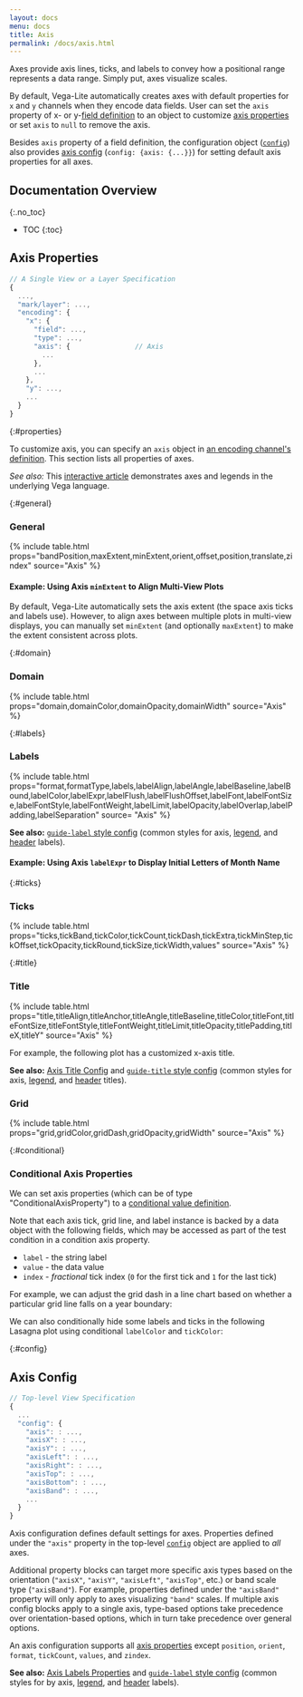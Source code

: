```yaml
---
layout: docs
menu: docs
title: Axis
permalink: /docs/axis.html
---
```


Axes provide axis lines, ticks, and labels to convey how a positional range represents a data range. Simply put, axes visualize scales.

By default, Vega-Lite automatically creates axes with default properties for `x` and `y` channels when they encode data fields. User can set the `axis` property of x- or y-[field definition](encoding.html#field) to an object to customize [axis properties](#axis-properties) or set `axis` to `null` to remove the axis.

Besides `axis` property of a field definition, the configuration object ([`config`](config.html)) also provides [axis config](#config) (`config: {axis: {...}}`) for setting default axis properties for all axes.

<!--prettier-ignore-start-->
## Documentation Overview
{:.no_toc}

- TOC
{:toc}

<!--prettier-ignore-end-->

## Axis Properties

```js
// A Single View or a Layer Specification
{
  ...,
  "mark/layer": ...,
  "encoding": {
    "x": {
      "field": ...,
      "type": ...,
      "axis": {                // Axis
        ...
      },
      ...
    },
    "y": ...,
    ...
  }
}
```

{:#properties}

To customize axis, you can specify an `axis` object in [an encoding channel's definition](encoding.html). This section lists all properties of axes.

_See also:_ This [interactive article](https://beta.observablehq.com/@jheer/a-guide-to-guides-axes-legends-in-vega) demonstrates axes and legends in the underlying Vega language.

{:#general}

### General

{% include table.html props="bandPosition,maxExtent,minExtent,orient,offset,position,translate,zindex" source="Axis" %}

#### Example: Using Axis `minExtent` to Align Multi-View Plots

By default, Vega-Lite automatically sets the axis extent (the space axis ticks and labels use). However, to align axes between multiple plots in multi-view displays, you can manually set `minExtent` (and optionally `maxExtent`) to make the extent consistent across plots.

<div class="vl-example" data-name="nested_concat_align"></div>

{:#domain}

### Domain

{% include table.html props="domain,domainColor,domainOpacity,domainWidth" source="Axis" %}

{:#labels}

### Labels

{% include table.html props="format,formatType,labels,labelAlign,labelAngle,labelBaseline,labelBound,labelColor,labelExpr,labelFlush,labelFlushOffset,labelFont,labelFontSize,labelFontStyle,labelFontWeight,labelLimit,labelOpacity,labelOverlap,labelPadding,labelSeparation" source= "Axis" %}

**See also:** [`guide-label` style config](mark.html#style-config) (common styles for axis, [legend](legend.html), and [header](facet.html#header) labels).

#### Example: Using Axis `labelExpr` to Display Initial Letters of Month Name

<div class="vl-example" data-name="bar_month_temporal_initial"></div>

{:#ticks}

### Ticks

{% include table.html props="ticks,tickBand,tickColor,tickCount,tickDash,tickExtra,tickMinStep,tickOffset,tickOpacity,tickRound,tickSize,tickWidth,values" source="Axis" %}

{:#title}

### Title

{% include table.html props="title,titleAlign,titleAnchor,titleAngle,titleBaseline,titleColor,titleFont,titleFontSize,titleFontStyle,titleFontWeight,titleLimit,titleOpacity,titlePadding,titleX,titleY" source="Axis" %}

For example, the following plot has a customized x-axis title.

<div class="vl-example" data-name="bar_1d"></div>

**See also:** [Axis Title Config](#title-config) and [`guide-title` style config](mark.html#style-config) (common styles for axis, [legend](legend.html), and [header](facet.html#header) titles).

### Grid

{% include table.html props="grid,gridColor,gridDash,gridOpacity,gridWidth" source="Axis" %}

<!--
### Custom Axis Encodings

**TODO** (We have `encoding` property akin to [Vega's axis `encode`](https://vega.github.io/vega/docs/axes/#custom-axis-encodings), but within each element's block, we do not have `enter/update/exit`.)
-->

{:#conditional}

### Conditional Axis Properties

We can set axis properties (which can be of type "ConditionalAxisProperty") to a [conditional value definition](condition.html#value).

Note that each axis tick, grid line, and label instance is backed by a data object with the following fields, which may be accessed as part of the test condition in a condition axis property.

- `label` - the string label
- `value` - the data value
- `index` - _fractional_ tick index (`0` for the first tick and `1` for the last tick)

For example, we can adjust the grid dash in a line chart based on whether a particular grid line falls on a year boundary:

<div class="vl-example" data-name="line_conditional_grid_dash"></div>

We can also conditionally hide some labels and ticks in the following Lasagna plot using conditional `labelColor` and `tickColor`:

<div class="vl-example" data-name="rect_lasagna"></div>

{:#config}

## Axis Config

```js
// Top-level View Specification
{
  ...
  "config": {
    "axis": : ...,
    "axisX": : ...,
    "axisY": : ...,
    "axisLeft": : ...,
    "axisRight": : ...,
    "axisTop": : ...,
    "axisBottom": : ...,
    "axisBand": : ...,
    ...
  }
}
```

Axis configuration defines default settings for axes. Properties defined under the `"axis"` property in the top-level [`config`](config.html) object are applied to _all_ axes.

Additional property blocks can target more specific axis types based on the orientation (`"axisX"`, `"axisY"`, `"axisLeft"`, `"axisTop"`, etc.) or band scale type (`"axisBand"`). For example, properties defined under the `"axisBand"` property will only apply to axes visualizing `"band"` scales. If multiple axis config blocks apply to a single axis, type-based options take precedence over orientation-based options, which in turn take precedence over general options.

An axis configuration supports all [axis properties](#properties) except `position`, `orient`, `format`, `tickCount`, `values`, and `zindex`.

**See also:** [Axis Labels Properties](#labels) and [`guide-label` style config](mark.html#style-config) (common styles for by axis, [legend](legend.html), and [header](facet.html#header) labels).

<!-- hide as `grid` in axis config does not work yet.
### Axis Config Example

Setting axis config's `domain` and `grid` to `false` hides all axis domain lines and grids.

<div class="vl-example" data-name="point_no_axis_domain_grid"></div> -->
